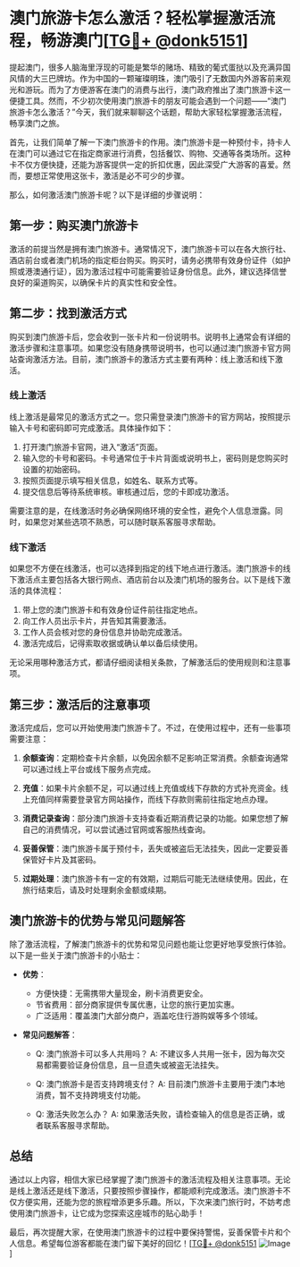 # 澳门旅游卡怎么激活？轻松掌握激活流程，畅游澳门[[TG💪+ @donk5151](https://t.me/s/donk5151)]

提起澳门，很多人脑海里浮现的可能是繁华的赌场、精致的葡式蛋挞以及充满异国风情的大三巴牌坊。作为中国的一颗璀璨明珠，澳门吸引了无数国内外游客前来观光和游玩。而为了方便游客在澳门的消费与出行，澳门政府推出了澳门旅游卡这一便捷工具。然而，不少初次使用澳门旅游卡的朋友可能会遇到一个问题——“澳门旅游卡怎么激活？”今天，我们就来聊聊这个话题，帮助大家轻松掌握激活流程，畅享澳门之旅。

首先，让我们简单了解一下澳门旅游卡的作用。澳门旅游卡是一种预付卡，持卡人在澳门可以通过它在指定商家进行消费，包括餐饮、购物、交通等各类场所。这种卡不仅方便快捷，还能为游客提供一定的折扣优惠，因此深受广大游客的喜爱。然而，要想正常使用这张卡，激活是必不可少的步骤。

那么，如何激活澳门旅游卡呢？以下是详细的步骤说明：

## 第一步：购买澳门旅游卡

激活的前提当然是拥有澳门旅游卡。通常情况下，澳门旅游卡可以在各大旅行社、酒店前台或者澳门机场的指定柜台购买。购买时，请务必携带有效身份证件（如护照或港澳通行证），因为激活过程中可能需要验证身份信息。此外，建议选择信誉良好的渠道购买，以确保卡片的真实性和安全性。

## 第二步：找到激活方式

购买到澳门旅游卡后，您会收到一张卡片和一份说明书。说明书上通常会有详细的激活步骤和注意事项。如果您没有随身携带说明书，也可以通过澳门旅游卡官方网站查询激活方法。目前，澳门旅游卡的激活方式主要有两种：线上激活和线下激活。

### 线上激活

线上激活是最常见的激活方式之一。您只需登录澳门旅游卡的官方网站，按照提示输入卡号和密码即可完成激活。具体操作如下：

1. 打开澳门旅游卡官网，进入“激活”页面。
2. 输入您的卡号和密码。卡号通常位于卡片背面或说明书上，密码则是您购买时设置的初始密码。
3. 按照页面提示填写相关信息，如姓名、联系方式等。
4. 提交信息后等待系统审核。审核通过后，您的卡即成功激活。

需要注意的是，在线激活时务必确保网络环境的安全性，避免个人信息泄露。同时，如果您对某些选项不熟悉，可以随时联系客服寻求帮助。

### 线下激活

如果您不方便在线激活，也可以选择到指定的线下地点进行激活。澳门旅游卡的线下激活点主要包括各大银行网点、酒店前台以及澳门机场的服务台。以下是线下激活的具体流程：

1. 带上您的澳门旅游卡和有效身份证件前往指定地点。
2. 向工作人员出示卡片，并告知其需要激活。
3. 工作人员会核对您的身份信息并协助完成激活。
4. 激活完成后，记得索取收据或确认单以备后续使用。

无论采用哪种激活方式，都请仔细阅读相关条款，了解激活后的使用规则和注意事项。

## 第三步：激活后的注意事项

激活完成后，您可以开始使用澳门旅游卡了。不过，在使用过程中，还有一些事项需要注意：

1. **余额查询**：定期检查卡片余额，以免因余额不足影响正常消费。余额查询通常可以通过线上平台或线下服务点完成。
   
2. **充值**：如果卡片余额不足，可以通过线上充值或线下存款的方式补充资金。线上充值同样需要登录官方网站操作，而线下存款则需前往指定地点办理。

3. **消费记录查询**：部分澳门旅游卡支持查看近期消费记录的功能。如果您想了解自己的消费情况，可以尝试通过官网或客服热线查询。

4. **妥善保管**：澳门旅游卡属于预付卡，丢失或被盗后无法挂失，因此一定要妥善保管好卡片及其密码。

5. **过期处理**：澳门旅游卡有一定的有效期，过期后可能无法继续使用。因此，在旅行结束后，请及时处理剩余金额或续期。

## 澳门旅游卡的优势与常见问题解答

除了激活流程，了解澳门旅游卡的优势和常见问题也能让您更好地享受旅行体验。以下是一些关于澳门旅游卡的小贴士：

- **优势**：
  - 方便快捷：无需携带大量现金，刷卡消费更安全。
  - 节省费用：部分商家提供专属优惠，让您的旅行更加实惠。
  - 广泛适用：覆盖澳门大部分商户，涵盖吃住行游购娱等多个领域。

- **常见问题解答**：
  - Q: 澳门旅游卡可以多人共用吗？
    A: 不建议多人共用一张卡，因为每次交易都需要验证身份信息，且一旦遗失或被盗无法挂失。
  
  - Q: 澳门旅游卡是否支持跨境支付？
    A: 目前澳门旅游卡主要用于澳门本地消费，暂不支持跨境支付功能。

  - Q: 激活失败怎么办？
    A: 如果激活失败，请检查输入的信息是否正确，或者联系客服寻求帮助。

## 总结

通过以上内容，相信大家已经掌握了澳门旅游卡的激活流程及相关注意事项。无论是线上激活还是线下激活，只要按照步骤操作，都能顺利完成激活。澳门旅游卡不仅方便实用，还能为您的旅程增添更多乐趣。所以，下次来澳门旅行时，不妨考虑使用澳门旅游卡，让它成为您探索这座城市的贴心助手！

最后，再次提醒大家，在使用澳门旅游卡的过程中要保持警惕，妥善保管卡片和个人信息。希望每位游客都能在澳门留下美好的回忆！[[TG💪+ @donk5151](https://t.me/s/donk5151) ![Image](https://i.postimg.cc/rwNCRYN7/Snipaste-2025-04-30-17-27-05.png)]